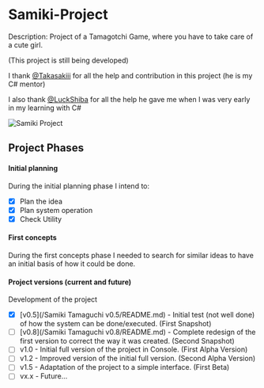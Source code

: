 # Samiki-Project
Description: Project of a Tamagotchi Game, where you have to take care of a cute girl.

(This project is still being developed)

I thank [@Takasakiii](https://github.com/Takasakiii) for all the help and contribution in this project (he is my C# mentor)

I also thank [@LuckShiba](https://github.com/LuckShiba) for all the help he gave me when I was very early in my learning with C#

![Samiki Project](https://repository-images.githubusercontent.com/289616441/00f45600-e53d-11ea-815f-b02fac21a10d "Samiki Project")

## Project Phases

#### Initial planning
During the initial planning phase I intend to:
- [x] Plan the idea
- [x] Plan system operation
- [x] Check Utility

#### First concepts
During the first concepts phase I needed to search for similar ideas to have an initial basis of how it could be done.

#### Project versions (current and future)
Development of the project
- [x] [v0.5](/Samiki Tamaguchi v0.5/README.md) - Initial test (not well done) of how the system can be done/executed. (First Snapshot)
- [ ] [v0.8](/Samiki Tamaguchi v0.8/README.md) - Complete redesign of the first version to correct the way it was created. (Second Snapshot)
- [ ] v1.0 - Initial full version of the project in Console. (First Alpha Version)
- [ ] v1.2 - Improved version of the initial full version. (Second Alpha Version)
- [ ] v1.5 - Adaptation of the project to a simple interface. (First Beta)
- [ ] vx.x - Future...